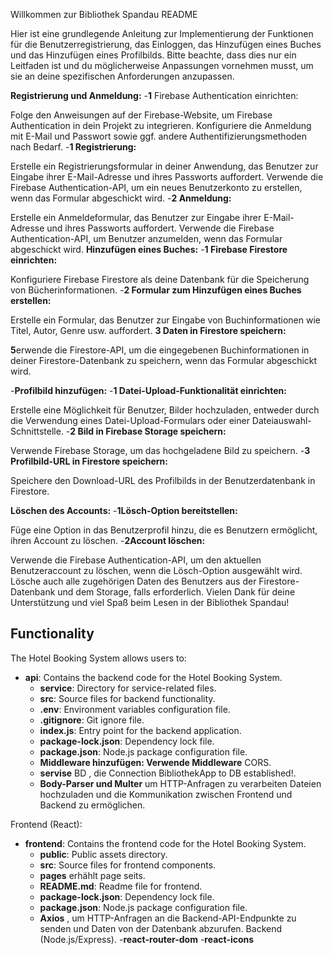 
Willkommen zur Bibliothek Spandau README

Hier ist eine grundlegende Anleitung zur Implementierung der Funktionen für die Benutzerregistrierung, das Einloggen, das Hinzufügen eines Buches und das Hinzufügen eines Profilbilds. Bitte beachte, dass dies nur ein Leitfaden ist und du möglicherweise Anpassungen vornehmen musst, um sie an deine spezifischen Anforderungen anzupassen.

**Registrierung und Anmeldung:**
-**1** Firebase Authentication einrichten:

Folge den Anweisungen auf der Firebase-Website, um Firebase Authentication in dein Projekt zu integrieren.
Konfiguriere die Anmeldung mit E-Mail und Passwort sowie ggf. andere Authentifizierungsmethoden nach Bedarf.
-**1 Registrierung:**

Erstelle ein Registrierungsformular in deiner Anwendung, das Benutzer zur Eingabe ihrer E-Mail-Adresse und ihres Passworts auffordert.
Verwende die Firebase Authentication-API, um ein neues Benutzerkonto zu erstellen, wenn das Formular abgeschickt wird.
-**2 Anmeldung:**

Erstelle ein Anmeldeformular, das Benutzer zur Eingabe ihrer E-Mail-Adresse und ihres Passworts auffordert.
Verwende die Firebase Authentication-API, um Benutzer anzumelden, wenn das Formular abgeschickt wird.
**Hinzufügen eines Buches:**
-**1 Firebase Firestore einrichten:**

Konfiguriere Firebase Firestore als deine Datenbank für die Speicherung von Bücherinformationen.
-**2 Formular zum Hinzufügen eines Buches erstellen:**

Erstelle ein Formular, das Benutzer zur Eingabe von Buchinformationen wie Titel, Autor, Genre usw. auffordert.
**3 Daten in Firestore speichern:**

**5**erwende die Firestore-API, um die eingegebenen Buchinformationen in deiner Firestore-Datenbank zu speichern, wenn das Formular abgeschickt wird.

-**Profilbild hinzufügen:**
-**1 Datei-Upload-Funktionalität einrichten:**

Erstelle eine Möglichkeit für Benutzer, Bilder hochzuladen, entweder durch die Verwendung eines Datei-Upload-Formulars oder einer Dateiauswahl-Schnittstelle.
-**2 Bild in Firebase Storage speichern:**

Verwende Firebase Storage, um das hochgeladene Bild zu speichern.
-**3 Profilbild-URL in Firestore speichern:**

Speichere den Download-URL des Profilbilds in der Benutzerdatenbank in Firestore.

**Löschen des Accounts:**
-**1Lösch-Option bereitstellen:**

Füge eine Option in das Benutzerprofil hinzu, die es Benutzern ermöglicht, ihren Account zu löschen.
-**2Account löschen:**

Verwende die Firebase Authentication-API, um den aktuellen Benutzeraccount zu löschen, wenn die Lösch-Option ausgewählt wird.
Lösche auch alle zugehörigen Daten des Benutzers aus der Firestore-Datenbank und dem Storage, falls erforderlich.
Vielen Dank für deine Unterstützung und viel Spaß beim Lesen in der Bibliothek Spandau!

## Functionality

The Hotel Booking System allows users to:

- **api**: Contains the backend code for the Hotel Booking System.
  - **service**: Directory for service-related files.
  - **src**: Source files for backend functionality.
  - **.env**: Environment variables configuration file.
  - **.gitignore**: Git ignore file.
  - **index.js**: Entry point for the backend application.
  - **package-lock.json**: Dependency lock file.
  - **package.json**: Node.js package configuration file.
  - **Middleware hinzufügen: Verwende Middleware**  CORS.
  - **servise** BD , die Connection BibliothekApp to DB established!.
  - **Body-Parser und Multer** um HTTP-Anfragen zu verarbeiten Dateien hochzuladen und die Kommunikation zwischen Frontend und Backend zu ermöglichen.
 



Frontend (React):
- **frontend**: Contains the frontend code for the Hotel Booking System.
  - **public**: Public assets directory.
  - **src**: Source files for frontend components.
  - **pages** erhählt page seits.
  - **README.md**: Readme file for frontend.
  - **package-lock.json**: Dependency lock file.
  - **package.json**: Node.js package configuration file.
  - **Axios** , um HTTP-Anfragen an die Backend-API-Endpunkte zu senden und Daten von der Datenbank abzurufen.
Backend (Node.js/Express).
  -**react-router-dom**
  -**react-icons** 



